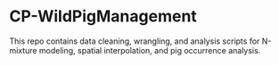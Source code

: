 # CP-WildPigManagement
This repo contains data cleaning, wrangling, and analysis scripts for N-mixture modeling, spatial interpolation, and pig occurrence analysis. 
